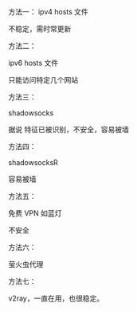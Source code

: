 方法一：
ipv4 hosts 文件

不稳定，需时常更新

方法二：

ipv6 hosts 文件

只能访问特定几个网站

方法三：

shadowsocks

据说 特征已被识别，不安全，容易被墙

方法四：

shadowsocksR

容易被墙

方法五：

免费 VPN 如蓝灯

不安全

方法六：

萤火虫代理

方法七：

v2ray，一直在用，也很稳定。
